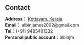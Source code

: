 <h1 id="contact"></h1>

<h2 style="margin: 30px 0px 10px;">Contact</h2>

<p><strong>Address：</strong> <a href="https://maps.app.goo.gl/Tt2TvE1CwaV2APPs5">Kottayam, Kerala</a>
<br />
<strong>Email：</strong> <email>albinjames2002@gmail.com</email>
<br />
<strong>Tel：</strong>(+91) 9495401332
<br />
<strong>Personal public account：</strong>albinjm </p>

<script type='text/javascript' id='mapmyvisitors' src='https://mapmyvisitors.com/map.js?cl=043361&w=200&t=n&d=a0HqBmWsEW4dspddOaHoB9ZV5ZsotmIP9-zu3foD4ZU&co=ffffff&cmo=77ccf4&cmn=f8a400&ct=ffffff'></script>
